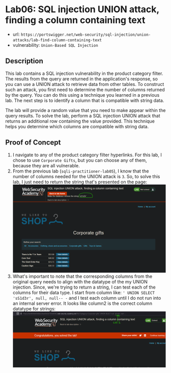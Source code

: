 # Lab06: SQL injection UNION attack, finding a column containing text
* url: `https://portswigger.net/web-security/sql-injection/union-attacks/lab-find-column-containing-text`
* vulnerability: `Union-Based SQL Injection`


## Description 
This lab contains a SQL injection vulnerability in the product category filter. The results from the query are returned in the application's response, so you can use a UNION attack to retrieve data from other tables. To construct such an attack, you first need to determine the number of columns returned by the query. You can do this using a technique you learned in a previous lab. The next step is to identify a column that is compatible with string data.

The lab will provide a random value that you need to make appear within the query results. To solve the lab, perform a SQL injection UNION attack that returns an additional row containing the value provided. This technique helps you determine which columns are compatible with string data. 

## Proof of Concept
1. I navigate to any of the product category filter hyperlinks. For this lab, I chose to use `Corporate Gifts`, but you can choose any of them, because they are all vulnerable. 
2. From the previous lab (`sqli-practitioner-lab05`), I know that the number of columns needed for the UNION attack is `3`. So, to solve this lab, I just need to return the string that's presented on the page:  
![descript](images/sqli-practitioner-lab06-string.png)
3. What's important to note that the corresponding columns from the original query needs to align with the datatype of the my UNION injection. Since, we're trying to return a string, I can test each of the columns for their data type. I start from column like: `' UNION SELECT 'sS1d3r', null, null-- -` and I test each column until I do not run into an internal server error. It looks like column2 is the correct column datatype for strings:  
![descript](images/sqli-practitioner-lab06-flag.png)
